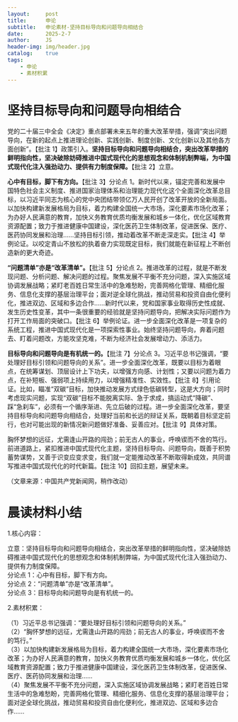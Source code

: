 ```yaml
---
layout:     post
title:      申论
subtitle:   申论素材-坚持目标导向和问题导向相结合
date:       2025-2-7
author:     JS
header-img: img/header.jpg
catalog:    true
tags:
    - 申论
    - 素材积累
---
```


# 坚持目标导向和问题导向相结合  

党的二十届三中全会《决定》重点部署未来五年的重大改革举措，强调“突出问题导向，在新的起点上推进理论创新、实践创新、制度创新、文化创新以及其他各方面创新”。【批注 1】政策引入。**坚持目标导向和问题导向相结合，突出改革举措的鲜明指向性，坚决破除妨碍推进中国式现代化的思想观念和体制机制弊端，为中国式现代化注入强劲动力、提供有力制度保障。**【批注 2】立意。  

**心中有目标，脚下有方向。**【批注 3】分论点 1。新时代以来，锚定完善和发展中国特色社会主义制度、推进国家治理体系和治理能力现代化这个全面深化改革总目标，以习近平同志为核心的党中央团结带领亿万人民开创了改革开放的全新局面。以加快构建新发展格局为目标，着力构建全国统一大市场，深化要素市场化改革；为办好人民满意的教育，加快义务教育优质均衡发展和城乡一体化，优化区域教育资源配置；致力于推进健康中国建设，深化医药卫生体制改革，促进医保、医疗、医药协同发展和治理……坚持目标引领，推动着改革不断走深走实。【批注 4】举例论证。以咬定青山不放松的执着奋力实现既定目标，我们就能在新征程上不断创造新的更大奇迹。  

**“问题清单”亦是“改革清单”。**【批注 5】分论点 2。推进改革的过程，就是不断发现问题、分析问题、解决问题的过程。聚焦发展不平衡不充分问题，深入实施区域协调发展战略；紧盯老百姓日常生活中的急难愁盼，完善网格化管理、精细化服务、信息化支撑的基层治理平台；面对逆全球化挑战，推动贸易和投资自由化便利化，推进双边、区域和多边合作……新时代以来，党和国家事业取得历史性成就、发生历史性变革，其中一条很重要的经验就是坚持问题导向，把解决实际问题作为打开工作局面的突破口。【批注 6】举例论证。进一步全面深化改革是一项复杂的系统工程，推进中国式现代化是一项探索性事业。始终坚持问题导向，奔着问题去、盯着问题改，方能攻坚克难，不断为经济社会发展增动力、添活力。  

**目标导向和问题导向是有机统一的。**【批注 7】分论点 3。习近平总书记强调，“要处理好目标引领和问题导向的关系”。进一步全面深化改革，既要以目标为着眼点，在统筹谋划、顶层设计上下功夫，以增强方向感、计划性；又要以问题为着力点，在补短板、强弱项上持续用力，以增强精准性、实效性。【批注 8】引用论证。比如，瞄准“双碳”目标，加快推动发展方式绿色低碳转型，这是大方向；同时考虑现实问题，实现“双碳”目标不能脱离实际、急于求成，搞运动式“降碳”、踩“急刹车”，必须有一个循序渐进、先立后破的过程。进一步全面深化改革，要坚持目标导向和问题导向相结合，处理好当前和长远的辩证关系，既朝着目标坚定前行，也对可能出现的新情况新问题做好准备、妥善应对。【批注 9】具体对策。  

胸怀梦想的远征，尤需逢山开路的闯劲；前无古人的事业，呼唤锲而不舍的笃行。前进道路上，紧扣推进中国式现代化主题，坚持目标导向、问题导向，既善于积势蓄势谋势，又善于识变应变求变，我们就一定能推动改革不断取得新成效，共同谱写推进中国式现代化的时代新篇。【批注 10】回扣主题，展望未来。  

（文章来源：中国共产党新闻网，稍作改动）  

# 晨读材料小结  

1.核心内容：  

立意：坚持目标导向和问题导向相结合，突出改革举措的鲜明指向性，坚决破除妨碍推进中国式现代化的思想观念和体制机制弊端，为中国式现代化注入强劲动力、提供有力制度保障。  
分论点 1：心中有目标，脚下有方向。  
分论点 2：“问题清单”亦是“改革清单”。  
分论点 3：目标导向和问题导向是有机统一的。  

2.素材积累：  

（1）习近平总书记强调：“要处理好目标引领和问题导向的关系。”  
（2）“胸怀梦想的远征，尤需逢山开路的闯劲；前无古人的事业，呼唤锲而不舍的笃行。”  
（3）以加快构建新发展格局为目标，着力构建全国统一大市场，深化要素市场化改革；为办好人民满意的教育，加快义务教育优质均衡发展和城乡一体化，优化区域教育资源配置；致力于推进健康中国建设，深化医药卫生体制改革，促进医保、医疗、医药协同发展和治理……  
（4）聚焦发展不平衡不充分问题，深入实施区域协调发展战略；紧盯老百姓日常生活中的急难愁盼，完善网格化管理、精细化服务、信息化支撑的基层治理平台；面对逆全球化挑战，推动贸易和投资自由化便利化，推进双边、区域和多边合作……  
